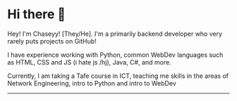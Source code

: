 # Hi there 👋

<!--
**ActuallyChaseyy/ActuallyChaseyy** is a ✨ _special_ ✨ repository because its `README.md` (this file) appears on your GitHub profile.

Here are some ideas to get you started:

- 🔭 I’m currently working on ...
- 🌱 I’m currently learning ...
- 👯 I’m looking to collaborate on ...
- 🤔 I’m looking for help with ...
- 💬 Ask me about ...
- 📫 How to reach me: ...
- 😄 Pronouns: ...
- ⚡ Fun fact: ...
-->

Hey! I'm Chaseyy! \[They/He]. I'm a primarily backend developer who very rarely puts projects on GitHub! 

I have experience working with Python, common WebDev languages such as HTML, CSS and JS (i hate js /hj), Java, C#, and more. 

Currently, I am taking a Tafe course in ICT, teaching me skills in the areas of Network Engineering, intro to Python and intro to WebDev 

-----

